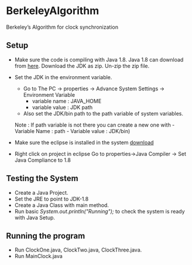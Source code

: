 # BerkeleyAlgorithm
Berkeley’s Algorithm for clock synchronization 

## Setup
 
 - Make sure the code is compiling with Java 1.8. Java 1.8 can download from [here](https://www.openlogic.com/openjdk-downloads?field_java_parent_version_target_id=416&field_operating_system_target_id=436&field_architecture_target_id=391&field_java_package_target_id=396). Download the JDK as zip. Un-zip the zip file. 
 - Set the JDK in the environment variable.
     - Go to The PC -> properties -> Advance System Settings -> Environment Variable 
        - variable name : JAVA_HOME 
        - variable value : JDK path
     - Also set the JDK/bin path to the path variable of system variables. 
     
     Note : If path variable is not there you can create a new one with 
       - Variable Name : path 
       - Variable value : JDK/bin)
 - Make sure the eclipse is installed in the system [download](https://www.eclipse.org/downloads/download.php?file=/oomph/epp/2023-03/R/eclipse-inst-jre-win64.exe)
 - Right click on project in eclipse Go to properties->Java Compiler -> Set Java Compliance to 1.8

## Testing the System
 - Create a Java Project.
 - Set the JRE to point to JDK-1.8
 - Create a Java Class with main method.
 - Run basic *System.out.println("Running");* to check the system is ready with Java Setup.
 

## Running the program 
 - Run ClockOne.java, ClockTwo.java, ClockThree.java.
 - Run MainClock.java
